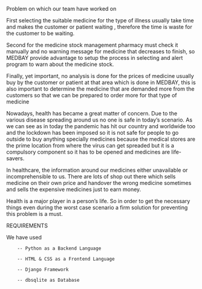 Problem on which our team have worked on 

First selecting the suitable medicine for the type of illness usually take time and makes the customer
or patient waiting , therefore the time is waste for the customer to be waiting. 

Second for the medicine stock management pharmacy must check it manually and no warning message for
medicine that decreases to finish, so MEDBAY provide advantage to setup the process in selecting
and alert program to warn about the medicine stock.

Finally, yet important, no analysis is done for the prices of medicine usually buy by the customer or
patient at that area which is done in MEDBAY, this is also important to determine the medicine that
are demanded more from the customers so that we can be prepared to order more for that type of
medicine

Nowadays, health has became a great matter of concern. Due to the various disease spreading
around us no one is safe in today’s scenario.
As we can see as in today the pandemic has hit our country and worldwide too and the lockdown
has been imposed so it is not safe for people to go outside to buy anything specially medicines
because the medical stores are the prime location from where the virus can get spreaded but it is
a compulsory component so it has to be opened and medicines are life-savers.

In healthcare, the information around our medicines either unavailable or incomprehensible to
us. There are lots of shop out there which sells medicine on their own price and handover the
wrong medicine sometimes and sells the expensive medicines just to earn money.

Health is a major player in a person’s life. So in order to get the necessary things even during the
worst case scenario a firm solution for preventing this problem is a must.

REQUIREMENTS

We have used 

        -- Python as a Backend Language
        
        -- HTML & CSS as a Frontend Language
        
        -- Django Framework
        
        -- dbsqlite as Database
        
